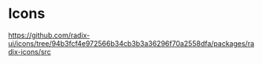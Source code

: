 # Icons

https://github.com/radix-ui/icons/tree/94b3fcf4e972566b34cb3b3a36296f70a2558dfa/packages/radix-icons/src
